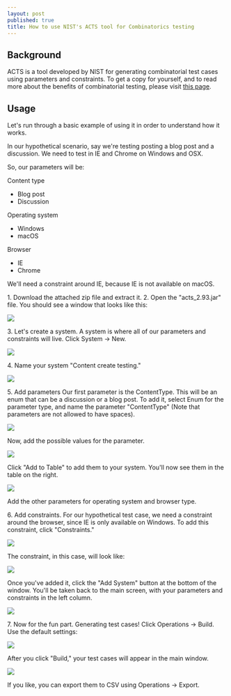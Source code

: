 ```yaml
---
layout: post
published: true
title: How to use NIST's ACTS tool for Combinatorics testing
---
```

## Background
 
ACTS is a tool developed by NIST for generating combinatorial test cases using parameters and constraints. To get a copy for yourself, and to read more about the benefits of combinatorial testing, please visit [this page](http://csrc.nist.gov/groups/SNS/acts/index.html).
 
## Usage
 
Let's run through a basic example of using it in order to understand how it works.
 
In our hypothetical scenario, say we're testing posting a blog post and a discussion. We need to test in IE and Chrome on Windows and OSX.
 
So, our parameters will be:
 
Content type
* Blog post
* Discussion
 
Operating system
* Windows
* macOS
 
Browser
* IE
* Chrome
 
We'll need a constraint around IE, because IE is not available on macOS.
 
1\. Download the attached zip file and extract it.
2\. Open the "acts_2.93.jar" file. You should see a window that looks like this:

![]({{site.cdn_path}}/2017/06/06/1.jpg)

3\. Let's create a system. A system is where all of our parameters and constraints will live.
Click System -> New.

![]({{site.cdn_path}}/2017/06/06/2.jpg)

4\. Name your system "Content create testing."

![]({{site.cdn_path}}/2017/06/06/3.jpg)

5\. Add parameters
Our first parameter is the ContentType. This will be an enum that can be a discussion or a blog post.
To add it, select Enum for the parameter type, and name the parameter "ContentType" (Note that parameters are not allowed to have spaces).

![]({{site.cdn_path}}/2017/06/06/4.jpg)

Now, add the possible values for the parameter.

![]({{site.cdn_path}}/2017/06/06/5.jpg)

Click "Add to Table" to add them to your system.
You'll now see them in the table on the right.

![]({{site.cdn_path}}/2017/06/06/6.jpg)

Add the other parameters for operating system and browser type.
 
6\. Add constraints.
For our hypothetical test case, we need a constraint around the browser, since IE is only available on Windows.
To add this constraint, click "Constraints."

![]({{site.cdn_path}}/2017/06/06/7.jpg)

The constraint, in this case, will look like:

![]({{site.cdn_path}}/2017/06/06/8.jpg)

Once you've added it, click the "Add System" button at the bottom of the window. You'll be taken back to the main screen, with your parameters and constraints in the left column.

![]({{site.cdn_path}}/2017/06/06/9.jpg)

7\. Now for the fun part. Generating test cases!
Click Operations -> Build. Use the default settings:

![]({{site.cdn_path}}/2017/06/06/10.jpg)

After you click "Build," your test cases will appear in the main window.

![]({{site.cdn_path}}/2017/06/06/11.jpg)

If you like, you can export them to CSV using Operations -> Export.
